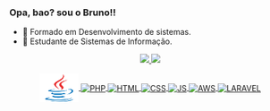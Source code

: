 ### Opa, bao? sou o Bruno!!



- 🌱 Formado em Desenvolvimento de sistemas.
- 🌱 Estudante de Sistemas de Informação.
  
<div align="center">
  <a href="https://github.com/brunopires002">
  <img height="180em" src="https://github-readme-stats.vercel.app/api?username=brunopires002&show_icons=true&theme=cobalt&include_all_commits=true&count_private=true"/>
  <img height="180em" src="https://github-readme-stats.vercel.app/api/top-langs/?username=brunopires002&toplangs_count=10&layout=compact&langs_count=7&theme=cobalt"/>
    
  <div style="display: inline_block"><br>
  <img align="center" alt="JAVA" height="50" width="70" src="https://raw.githubusercontent.com/devicons/devicon/master/icons/java/java-original.svg">
  <img align="center" alt="PHP" height="50" width="70" src="https://cdn.jsdelivr.net/gh/devicons/devicon/icons/php/php-original.svg" />
  <img align="center" alt="HTML" height="50" width="70" src="https://cdn.jsdelivr.net/gh/devicons/devicon/icons/html5/html5-original.svg" />
  <img align="center" alt="CSS" height="50" width="70" src="https://cdn.jsdelivr.net/gh/devicons/devicon/icons/css3/css3-original.svg" />
  <img align="center" alt="JS" height="50" width="70" src="https://cdn.jsdelivr.net/gh/devicons/devicon/icons/javascript/javascript-original.svg" />
  <img align="center" alt="AWS" height="50" width="70" src="https://cdn.jsdelivr.net/gh/devicons/devicon@latest/icons/amazonwebservices/amazonwebservices-plain-wordmark.svg" />
  <img align="center" alt="LARAVEL" height="50" width="70" src="https://cdn.jsdelivr.net/gh/devicons/devicon@latest/icons/laravel/laravel-original.svg" />

</div>

